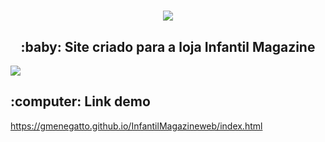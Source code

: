 <h1 align=center>
  <img src="https://user-images.githubusercontent.com/48417528/84343386-68297d80-ab7e-11ea-810a-8d21638c90ba.png" />
</h1>



<h3 align="center">
<h2 align=center>
:baby:  Site criado para a loja Infantil Magazine
</h2>
  <img src="https://user-images.githubusercontent.com/48417528/84343383-66f85080-ab7e-11ea-82a2-510520f294de.png" />


<h2>
:computer: Link demo
</h2>

https://gmenegatto.github.io/InfantilMagazineweb/index.html
